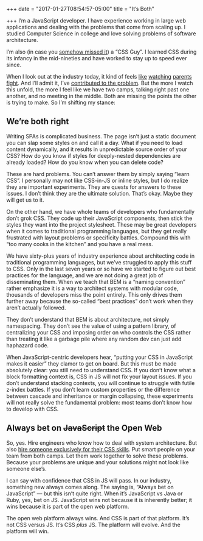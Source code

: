 +++
date = "2017-01-27T08:54:57-05:00"
title = "It’s Both"

+++
I’m a JavaScript developer. I have experience working in large web applications and dealing with the problems that come from scaling up. I studied Computer Science in college and love solving problems of software architecture.

I’m also (in case you <a href="https://www.manning.com/books/css-in-depth">somehow missed it</a>) a “CSS Guy”. I learned CSS during its infancy in the mid-nineties and have worked to stay up to speed ever since.

When I look out at the industry today, it kind of feels <a href="https://medium.com/javascript-scene/jsx-looks-like-an-abomination-1c1ec351a918#1e2d">like</a> <a href="http://mrmrs.io/writing/2016/03/24/scalable-css/">watching</a> <a href="http://www.zeldman.com/2017/01/03/kiss-my-classname/">parents</a> <a href="https://twitter.com/thejameskyle/status/824795012680421376">fight</a>. And I’ll admit it, I’ve <a href="/posts/2015/05/against-css-in-js/">contributed to the problem</a>. But the more I watch this unfold, the more I feel like we have two camps, talking right past one another, and no meeting in the middle. Both are missing the points the other is trying to make. So I’m shifting my stance:

## We’re both right

Writing SPAs is complicated business. The page isn’t just a static document you can slap some styles on and call it a day. What if you need to load content dynamically, and it results in unpredictable source order of your CSS? How do you know if styles for deeply-nested dependencies are already loaded? How do you know when you can delete code?

These are hard problems. You can’t answer them by simply saying “learn CSS”. I personally may not like CSS-in-JS or inline styles, but I do realize they are important experiments. They are quests for answers to these issues. I don’t think they are the ultimate solution. That’s okay. Maybe they will get us to it.

On the other hand, we have whole teams of developers who fundamentally don’t grok CSS. They code up their JavaScript components, then stick the styles they want into the project stylesheet. These may be great developers when it comes to traditional programming languages, but they get really frustrated with layout problems or specificity battles. Compound this with “too many cooks in the kitchen” and you have a real mess.

We have sixty-plus years of industry experience about architecting code in traditional programming languages, but we’ve struggled to apply this stuff to CSS. Only in the last seven years or so have we started to figure out best practices for the language, and we are not doing a great job of disseminating them. When we teach that BEM is a “naming convention” rather emphasize it is a way to architect systems with modular code, thousands of developers miss the point entirely. This only drives them further away because the so-called “best practices” don’t work when they aren’t actually followed.

They don’t understand that BEM is about architecture, not simply namespacing. They don’t see the value of using a pattern library, of centralizing your CSS and imposing order on who controls the CSS rather than treating it like a garbage pile where any random dev can just add haphazard code.

When JavaScript-centric developers hear, “putting your CSS in JavaScript makes it easier” they clamor to get on board. But this must be made absolutely clear: you still need to understand CSS. If you don’t know what a block formatting context is, CSS in JS will not fix your layout issues. If you don’t understand stacking contexts, you will continue to struggle with futile z-index battles. If you don’t learn custom properties or the difference between cascade and inheritance or margin collapsing, these experiments will not really solve the fundamental problem: most teams don’t know how to develop with CSS.

## Always bet on <del>JavaScript</del> the Open Web

So, yes. Hire engineers who know how to deal with system architecture. But also <a href="/posts/2016/10/your-team-needs-a-ux-engineer/">hire someone exclusively for their CSS skills</a>. Put smart people on your team from both camps. Let them work together to solve these problems. Because your problems are unique and your solutions might not look like someone else’s.

I can say with confidence that CSS in JS will pass. In our industry, something new always comes along. The saying is, “Always bet on JavaScript” &mdash; but this isn’t quite right. When it’s JavaScript vs Java or Ruby, yes, bet on JS. JavaScript wins not because it is inherently better; it wins because it is part of the open web platform.

The open web platform always wins. And CSS is part of that platform. It’s not CSS versus JS. It’s CSS <em>plus</em> JS. The platform will evolve. And the platform will win.

